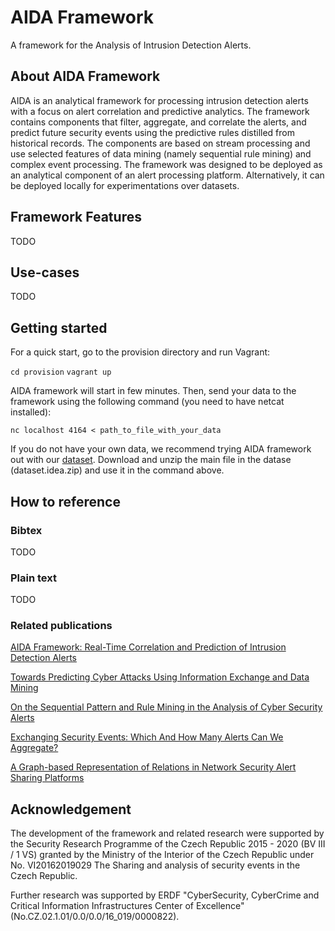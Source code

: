 # AIDA Framework

A framework for the Analysis of Intrusion Detection Alerts.

## About AIDA Framework

AIDA is an analytical framework for processing intrusion detection alerts with a focus on alert correlation and predictive analytics. The framework contains components that filter, aggregate, and correlate the alerts, and predict future security events using the predictive rules distilled from historical records. The components are based on stream processing and use selected features of data mining (namely sequential rule mining) and complex event processing. The framework was designed to be deployed as an analytical component of an alert processing platform. Alternatively, it can be deployed locally for experimentations over datasets.

## Framework Features

TODO

## Use-cases

TODO

## Getting started

For a quick start, go to the provision directory and run Vagrant:

`cd provision`
`vagrant up`

AIDA framework will start in few minutes. Then, send your data to the framework using the following command (you need to have netcat installed):

`nc localhost 4164 < path_to_file_with_your_data`

If you do not have your own data, we recommend trying AIDA framework out with our [dataset](http://dx.doi.org/10.17632/p6tym3fghz.1). Download and unzip the main file in the datase (dataset.idea.zip) and use it in the command above.

## How to reference

### Bibtex

TODO

### Plain text

TODO

### Related publications

[AIDA Framework: Real-Time Correlation and Prediction of Intrusion Detection Alerts]()

[Towards Predicting Cyber Attacks Using Information Exchange and Data Mining](http://dx.doi.org/10.1109/IWCMC.2018.8450512)

[On the Sequential Pattern and Rule Mining in the Analysis of Cyber Security Alerts](http://dx.doi.org/10.1145/3098954.3098981)

[Exchanging Security Events: Which And How Many Alerts Can We Aggregate?](http://dx.doi.org/10.23919/INM.2017.7987340)

[A Graph-based Representation of Relations in Network Security Alert Sharing Platforms](http://dx.doi.org/10.23919/INM.2017.7987399)

## Acknowledgement

The development of the framework and related research were supported by the Security Research Programme of the Czech Republic 2015 - 2020 (BV III / 1 VS) granted by the Ministry of the Interior of the Czech Republic under No. VI20162019029 The Sharing and analysis of security events in the Czech Republic.

Further research was supported by ERDF "CyberSecurity, CyberCrime and Critical Information Infrastructures Center of Excellence" (No.CZ.02.1.01/0.0/0.0/16\_019/0000822).
